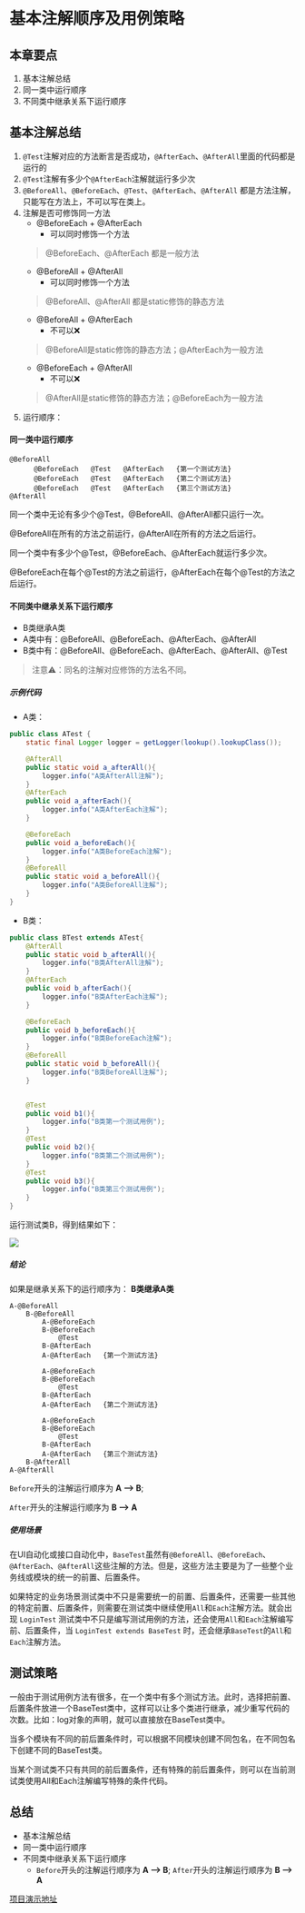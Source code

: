 # 基本注解顺序及用例策略
## 本章要点
1. 基本注解总结
1. 同一类中运行顺序
1. 不同类中继承关系下运行顺序


## 基本注解总结

1. `@Test`注解对应的方法断言是否成功，`@AfterEach`、`@AfterAll`里面的代码都是运行的
2. `@Test`注解有多少个`@AfterEach`注解就运行多少次
3. `@BeforeAll`、`@BeforeEach`、`@Test`、`@AfterEach`、`@AfterAll` 都是方法注解，只能写在方法上，不可以写在类上。
4. 注解是否可修饰同一方法
   - @BeforeEach + @AfterEach   
     - 可以同时修饰一个方法
    >@BeforeEach、@AfterEach 都是一般方法
   - @BeforeAll + @AfterAll     
     - 可以同时修饰一个方法
    >@BeforeAll、@AfterAll 都是static修饰的静态方法
   - @BeforeAll + @AfterEach    
     - 不可以❌
    >@BeforeAll是static修饰的静态方法；@AfterEach为一般方法
   - @BeforeEach + @AfterAll    
     - 不可以❌
    >@AfterAll是static修饰的静态方法；@BeforeEach为一般方法
5. 运行顺序：
#### 同一类中运行顺序
```
@BeforeAll
      @BeforeEach   @Test   @AfterEach   {第一个测试方法}
      @BeforeEach   @Test   @AfterEach   {第二个测试方法}
      @BeforeEach   @Test   @AfterEach   {第三个测试方法}
@AfterAll
```
同一个类中无论有多少个@Test，@BeforeAll、@AfterAll都只运行一次。

@BeforeAll在所有的方法之前运行，@AfterAll在所有的方法之后运行。

同一个类中有多少个@Test，@BeforeEach、@AfterEach就运行多少次。

@BeforeEach在每个@Test的方法之前运行，@AfterEach在每个@Test的方法之后运行。
#### 不同类中继承关系下运行顺序

- B类继承A类
- A类中有：@BeforeAll、@BeforeEach、@AfterEach、@AfterAll
- B类中有：@BeforeAll、@BeforeEach、@AfterEach、@AfterAll、@Test 
>注意⚠️：同名的注解对应修饰的方法名不同。
##### 示例代码
- A类：
```java
public class ATest {
    static final Logger logger = getLogger(lookup().lookupClass());

    @AfterAll
    public static void a_afterAll(){
        logger.info("A类AfterAll注解");
    }
    @AfterEach
    public void a_afterEach(){
        logger.info("A类AfterEach注解");
    }

    @BeforeEach
    public void a_beforeEach(){
        logger.info("A类BeforeEach注解");
    }
    @BeforeAll
    public static void a_beforeAll(){
        logger.info("A类BeforeAll注解");
    }
}
```

- B类：

```java
public class BTest extends ATest{
    @AfterAll
    public static void b_afterAll(){
        logger.info("B类AfterAll注解");
    }
    @AfterEach
    public void b_afterEach(){
        logger.info("B类AfterEach注解");
    }

    @BeforeEach
    public void b_beforeEach(){
        logger.info("B类BeforeEach注解");
    }
    @BeforeAll
    public static void b_beforeAll(){
        logger.info("B类BeforeAll注解");
    }


    @Test
    public void b1(){
        logger.info("B类第一个测试用例");
    }
    @Test
    public void b2(){
        logger.info("B类第二个测试用例");
    }
    @Test
    public void b3(){
        logger.info("B类第三个测试用例");
    }
}
```
运行测试类B，得到结果如下：

![](https://cdn.jsdelivr.net/gh/TesterDevSoul/pic/manual/20230105172532.png)
##### 结论
如果是继承关系下的运行顺序为：
**B类继承A类**
```
A-@BeforeAll
    B-@BeforeAll
        A-@BeforeEach   
        B-@BeforeEach   
            @Test   
        B-@AfterEach   
        A-@AfterEach   {第一个测试方法}

        A-@BeforeEach   
        B-@BeforeEach   
            @Test   
        B-@AfterEach   
        A-@AfterEach   {第二个测试方法}

        A-@BeforeEach   
        B-@BeforeEach   
            @Test   
        B-@AfterEach   
        A-@AfterEach   {第三个测试方法}
    B-@AfterAll
A-@AfterAll
```
`Before`开头的注解运行顺序为 **A --> B**;

`After`开头的注解运行顺序为 **B --> A**
##### 使用场景
在UI自动化或接口自动化中，`BaseTest`虽然有`@BeforeAll`、`@BeforeEach`、`@AfterEach`、`@AfterAll`这些注解的方法。但是，这些方法主要是为了一些整个业务线或模块的统一的前置、后置条件。

如果特定的业务场景测试类中不只是需要统一的前置、后置条件，还需要一些其他的特定前置、后置条件，则需要在测试类中继续使用`All`和`Each`注解方法。就会出现 `LoginTest` 测试类中不只是编写测试用例的方法，还会使用`All`和`Each`注解编写前、后置条件，当 `LoginTest extends BaseTest` 时，还会继承`BaseTest`的`All`和`Each`注解方法。


## 测试策略

一般由于测试用例方法有很多，在一个类中有多个测试方法。此时，选择把前置、后置条件放进一个BaseTest类中，这样可以让多个类进行继承，减少重写代码的次数。比如：log对象的声明，就可以直接放在BaseTest类中。

当多个模块有不同的前后置条件时，可以根据不同模块创建不同包名，在不同包名下创建不同的BaseTest类。

当某个测试类不只有共同的前后置条件，还有特殊的前后置条件，则可以在当前测试类使用All和Each注解编写特殊的条件代码。

## 总结

- 基本注解总结
- 同一类中运行顺序
- 不同类中继承关系下运行顺序
  - `Before`开头的注解运行顺序为 **A --> B**;
  `After`开头的注解运行顺序为 **B --> A**


[项目演示地址](https://github.com/TesterDevSoul/Tutorials/blob/master/junit5-basic/src/test/java/top/testeru/basic/BTest.java)

